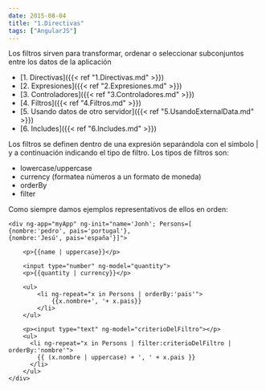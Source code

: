 ```yaml
---
date: 2015-08-04
title: "1.Directivas"
tags: ["AngularJS"]
---
```

Los filtros sirven para transformar, ordenar o seleccionar subconjuntos entre los datos de la aplicación
<!--more-->

* [1. Directivas]({{< ref "1.Directivas.md" >}})
* [2. Expresiones]({{< ref "2.Expresiones.md" >}})
* [3. Controladores]({{< ref "3.Controladores.md" >}})
* [4. Filtros]({{< ref "4.Filtros.md" >}})
* [5. Usando datos de otro servidor]({{< ref "5.UsandoExternalData.md" >}})
* [6. Includes]({{< ref "6.Includes.md" >}})

Los filtros se definen dentro de una expresión  separándola con el símbolo | y a continuación indicando el tipo de filtro.
Los tipos de filtros son:
* lowercase/uppercase
* currency (formatea números a un formato de moneda)
* orderBy
* filter


Como siempre damos ejemplos representativos de ellos en orden:

	<div ng-app="myApp" ng-init="name='Jonh'; Persons=[
	{nombre:'pedro', pais='portugal'},
	{nombre:'Jesú', pais='españa'}]">

		<p>{{name | uppercase}}</p>

		<input type="number" ng-model="quantity">
		<p>{{quantity | currency}}</p>

		<ul>
			<li ng-repeat="x in Persons | orderBy:'pais'">
				{{x.nombre+', '+ x.pais}}
			</li>
		</ul>

		<p><input type="text" ng-model="criterioDelFiltro"></p>
		<ul>
		  <li ng-repeat="x in Persons | filter:criterioDelFiltro | orderBy:'nombre'">
		    {{ (x.nombre | uppercase) + ', ' + x.pais }}
		  </li>
		</ul>
	</div>
